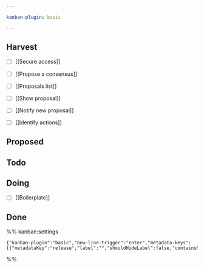 ```yaml
---

kanban-plugin: basic

---
```


## Harvest

- [ ] [[Secure access]]
- [ ] [[Propose a consensus]]
- [ ] [[Proposals list]]
- [ ] [[Show proposal]]
- [ ] [[Notify new proposal]]
- [ ] [[Identify actions]]


## Proposed



## Todo



## Doing

- [ ] [[Boilerplate]]


## Done





%% kanban:settings
```
{"kanban-plugin":"basic","new-line-trigger":"enter","metadata-keys":[{"metadataKey":"release","label":"","shouldHideLabel":false,"containsMarkdown":false}]}
```
%%